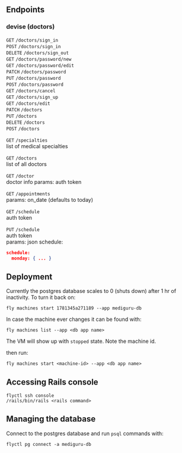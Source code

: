 ## Endpoints

### devise (doctors)

`GET`      `/doctors/sign_in`  
`POST`     `/doctors/sign_in`  
`DELETE`   `/doctors/sign_out`  
`GET`      `/doctors/password/new`  
`GET`      `/doctors/password/edit`  
`PATCH`    `/doctors/password`  
`PUT`      `/doctors/password`  
`POST`     `/doctors/password`  
`GET`      `/doctors/cancel`  
`GET`      `/doctors/sign_up`  
`GET`      `/doctors/edit`  
`PATCH`    `/doctors`  
`PUT`      `/doctors`  
`DELETE`   `/doctors`  
`POST`     `/doctors`  

`GET` `/specialties`  
list of medical specialties

`GET` `/doctors`  
list of all doctors

`GET` `/doctor`  
doctor info
params: auth token

`GET` `/appointments`  
params: on_date (defaults to today)


`GET` `/schedule`  
auth token

`PUT` `/schedule`  
auth token  
params: json schedule:
```json
schedule: 
  monday: { ... }
```

## Deployment

Currently the postgres database scales to 0 (shuts down) after 1 hr of inactivity. To turn it back on:

```
fly machines start 1781345a271189 --app mediguru-db
```

In case the machine ever changes it can be found with:
```
fly machines list --app <db app name>
```
The VM will show up with `stopped` state. Note the machine id.

then run:
```
fly machines start <machine-id> --app <db app name>
```

## Accessing Rails console

```
flyctl ssh console
/rails/bin/rails <rails command>
```

## Managing the database
Connect to the postgres database and run `psql` commands with:
```
flyctl pg connect -a mediguru-db
```